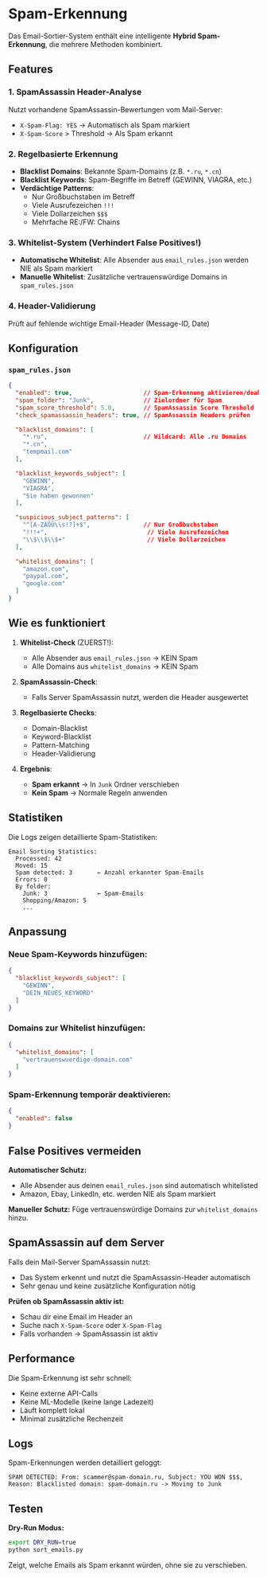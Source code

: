 # Spam-Erkennung

Das Email-Sortier-System enthält eine intelligente **Hybrid Spam-Erkennung**, die mehrere Methoden kombiniert.

## Features

### 1. **SpamAssassin Header-Analyse**
Nutzt vorhandene SpamAssassin-Bewertungen vom Mail-Server:
- `X-Spam-Flag: YES` → Automatisch als Spam markiert
- `X-Spam-Score` > Threshold → Als Spam erkannt

### 2. **Regelbasierte Erkennung**
- **Blacklist Domains**: Bekannte Spam-Domains (z.B. `*.ru`, `*.cn`)
- **Blacklist Keywords**: Spam-Begriffe im Betreff (GEWINN, VIAGRA, etc.)
- **Verdächtige Patterns**:
  - Nur Großbuchstaben im Betreff
  - Viele Ausrufezeichen `!!!`
  - Viele Dollarzeichen `$$$`
  - Mehrfache RE:/FW: Chains

### 3. **Whitelist-System** (Verhindert False Positives!)
- **Automatische Whitelist**: Alle Absender aus `email_rules.json` werden NIE als Spam markiert
- **Manuelle Whitelist**: Zusätzliche vertrauenswürdige Domains in `spam_rules.json`

### 4. **Header-Validierung**
Prüft auf fehlende wichtige Email-Header (Message-ID, Date)

## Konfiguration

### `spam_rules.json`

```json
{
  "enabled": true,                    // Spam-Erkennung aktivieren/deaktivieren
  "spam_folder": "Junk",              // Zielordner für Spam
  "spam_score_threshold": 5.0,        // SpamAssassin Score Threshold
  "check_spamassassin_headers": true, // SpamAssassin Headers prüfen

  "blacklist_domains": [
    "*.ru",                           // Wildcard: Alle .ru Domains
    "*.cn",
    "tempmail.com"
  ],

  "blacklist_keywords_subject": [
    "GEWINN",
    "VIAGRA",
    "Sie haben gewonnen"
  ],

  "suspicious_subject_patterns": [
    "^[A-ZÄÖÜ\\s!?]+$",               // Nur Großbuchstaben
    "!!!+",                            // Viele Ausrufezeichen
    "\\$\\$\\$+"                       // Viele Dollarzeichen
  ],

  "whitelist_domains": [
    "amazon.com",
    "paypal.com",
    "google.com"
  ]
}
```

## Wie es funktioniert

1. **Whitelist-Check** (ZUERST!):
   - Alle Absender aus `email_rules.json` → KEIN Spam
   - Alle Domains aus `whitelist_domains` → KEIN Spam

2. **SpamAssassin-Check**:
   - Falls Server SpamAssassin nutzt, werden die Header ausgewertet

3. **Regelbasierte Checks**:
   - Domain-Blacklist
   - Keyword-Blacklist
   - Pattern-Matching
   - Header-Validierung

4. **Ergebnis**:
   - **Spam erkannt** → In `Junk` Ordner verschieben
   - **Kein Spam** → Normale Regeln anwenden

## Statistiken

Die Logs zeigen detaillierte Spam-Statistiken:

```
Email Sorting Statistics:
  Processed: 42
  Moved: 15
  Spam detected: 3       ← Anzahl erkannter Spam-Emails
  Errors: 0
  By folder:
    Junk: 3              ← Spam-Emails
    Shopping/Amazon: 5
    ...
```

## Anpassung

### Neue Spam-Keywords hinzufügen:

```json
{
  "blacklist_keywords_subject": [
    "GEWINN",
    "DEIN_NEUES_KEYWORD"
  ]
}
```

### Domains zur Whitelist hinzufügen:

```json
{
  "whitelist_domains": [
    "vertrauenswuerdige-domain.com"
  ]
}
```

### Spam-Erkennung temporär deaktivieren:

```json
{
  "enabled": false
}
```

## False Positives vermeiden

**Automatischer Schutz:**
- Alle Absender aus deinen `email_rules.json` sind automatisch whitelisted
- Amazon, Ebay, LinkedIn, etc. werden NIE als Spam markiert

**Manueller Schutz:**
Füge vertrauenswürdige Domains zur `whitelist_domains` hinzu.

## SpamAssassin auf dem Server

Falls dein Mail-Server SpamAssassin nutzt:
- Das System erkennt und nutzt die SpamAssassin-Header automatisch
- Sehr genau und keine zusätzliche Konfiguration nötig

**Prüfen ob SpamAssassin aktiv ist:**
- Schau dir eine Email im Header an
- Suche nach `X-Spam-Score` oder `X-Spam-Flag`
- Falls vorhanden → SpamAssassin ist aktiv

## Performance

Die Spam-Erkennung ist sehr schnell:
- Keine externe API-Calls
- Keine ML-Modelle (keine lange Ladezeit)
- Läuft komplett lokal
- Minimal zusätzliche Rechenzeit

## Logs

Spam-Erkennungen werden detailliert geloggt:

```
SPAM DETECTED: From: scammer@spam-domain.ru, Subject: YOU WON $$$,
Reason: Blacklisted domain: spam-domain.ru -> Moving to Junk
```

## Testen

**Dry-Run Modus:**
```bash
export DRY_RUN=true
python sort_emails.py
```

Zeigt, welche Emails als Spam erkannt würden, ohne sie zu verschieben.
